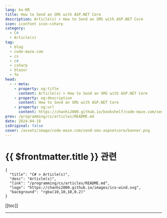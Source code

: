 ```yaml
---
lang: ko-KR
title: How to Send an SMS with ASP.NET Core
description: Article(s) > How to Send an SMS with ASP.NET Core
icon: iconfont icon-csharp
category: 
  - C#
  - Article(s)
tag: 
  - blog
  - code-maze.com
  - cs
  - c#
  - csharp
  - blazor
  - fe
head:  
  - - meta:
    - property: og:title
      content: Article(s) > How to Send an SMS with ASP.NET Core
    - property: og:description
      content: How to Send an SMS with ASP.NET Core
    - property: og:url
      content: https://chanhi2000.github.io/bookshelf/code-maze.com/send-sms-aspnetcore.html
prev: /programming/cs/articles/README.md
date: 2024-04-18
isOriginal: false
cover: /assets/image/code-maze.com/send-sms-aspnetcore/banner.png
---
```


# {{ $frontmatter.title }} 관련

```component VPCard
{
  "title": "C# > Article(s)",
  "desc": "Article(s)",
  "link": "/programming/cs/articles/README.md",
  "logo": "https://chanhi2000.github.io/images/ico-wind.svg",
  "background": "rgba(10,10,10,0.2)"
}
```

[[toc]]

---

<SiteInfo
  name="How to Send an SMS with ASP.NET Core"
  desc="In this article, we are going to cover how to send an SMS with ASP.NET Core by integrating a Twilio service to help us in a process."
  url="https://code-maze.com/send-sms-aspnetcore/"
  logo="/assets/image/code-maze.com/favicon.png"
  preview="/assets/image/code-maze.com/send-sms-aspnetcore/banner.png"/>

<!-- TODO: 작성 -->
